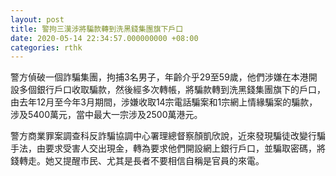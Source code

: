 ```yaml
---
layout: post
title: 警拘三漢涉將騙款轉到洗黑錢集團旗下戶口
date: 2020-05-14 22:34:57.000000000 +08:00
categories: rthk
---
```


警方偵破一個詐騙集團，拘捕3名男子，年齡介乎29至59歲，他們涉嫌在本港開設多個銀行戶口收取騙款，然後經多次轉帳，將騙款轉到洗黑錢集團旗下的戶口，由去年12月至今年3月期間，涉嫌收取14宗電話騙案和1宗網上情緣騙案的騙款，涉及5400萬元，當中最大一宗涉及2500萬港元。

警方商業罪案調查科反詐騙協調中心署理總督察顏凱欣說，近來發現騙徒改變行騙手法，由要求受害人交出現金，轉為要求他們開設網上銀行戶口，並騙取密碼，將錢轉走。她又提醒市民、尤其是長者不要相信自稱是官員的來電。

